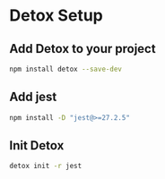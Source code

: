 # Detox Setup

## Add Detox to your project

```sh
npm install detox --save-dev
```

## Add jest

```sh
npm install -D "jest@>=27.2.5"
```

## Init Detox

```sh
detox init -r jest
```
